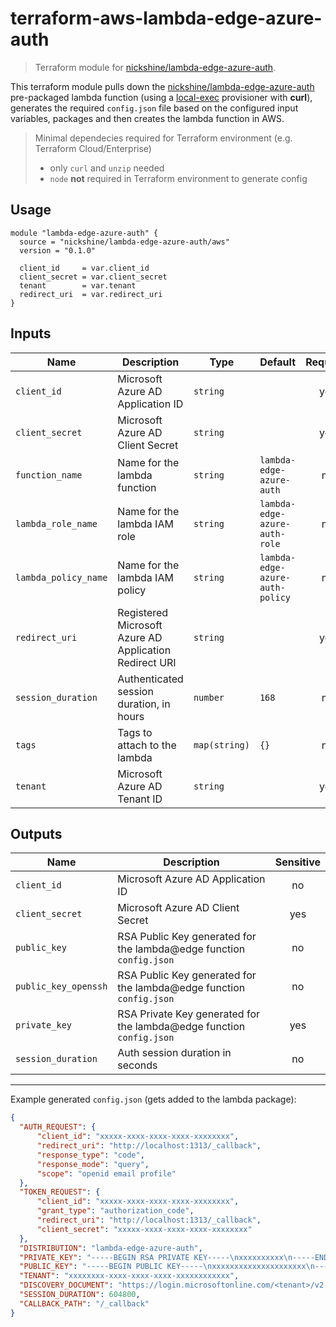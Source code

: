 # terraform-aws-lambda-edge-azure-auth

>Terraform module for [nickshine/lambda-edge-azure-auth].

This terraform module pulls down the [nickshine/lambda-edge-azure-auth] pre-packaged lambda
function (using a [local-exec] provisioner with __curl__), generates the required `config.json`
file based on the configured input variables, packages and then creates the lambda function in AWS.

>Minimal dependecies required for Terraform environment (e.g. Terraform Cloud/Enterprise)
>
>* only `curl` and `unzip` needed
>* `node` __not__ required in Terraform environment to generate config

## Usage

```hcl
module "lambda-edge-azure-auth" {
  source = "nickshine/lambda-edge-azure-auth/aws"
  version = "0.1.0"

  client_id     = var.client_id
  client_secret = var.client_secret
  tenant        = var.tenant
  redirect_uri  = var.redirect_uri
}
```

## Inputs

| Name | Description | Type | Default | Required |
|------|-------------|------|---------|:-----:|
| `client_id` | Microsoft Azure AD Application ID | `string` | | yes |
| `client_secret` | Microsoft Azure AD Client Secret | `string` | | yes |
| `function_name` | Name for the lambda function | `string` | `lambda-edge-azure-auth` | no |
| `lambda_role_name` | Name for the lambda IAM role | `string` | `lambda-edge-azure-auth-role` | no |
| `lambda_policy_name` | Name for the lambda IAM policy | `string` | `lambda-edge-azure-auth-policy` | no |
| `redirect_uri` | Registered Microsoft Azure AD Application Redirect URI | `string` | | yes |
| `session_duration` | Authenticated session duration, in hours | `number` | `168` | no |
| `tags` | Tags to attach to the lambda | `map(string)` | `{}` | no |
| `tenant` | Microsoft Azure AD Tenant ID | `string` | | yes |

## Outputs

| Name | Description | Sensitive |
|------|-------------| :-------: |
| `client_id` | Microsoft Azure AD Application ID | no |
| `client_secret` | Microsoft Azure AD Client Secret | yes |
| `public_key` | RSA Public Key generated for the lambda@edge function `config.json` | no |
| `public_key_openssh` | RSA Public Key generated for the lambda@edge function `config.json` | no |
| `private_key` | RSA Private Key generated for the lambda@edge function `config.json` | yes |
| `session_duration` | Auth session duration in seconds | no |

---

Example generated `config.json` (gets added to the lambda package):

```json
{
  "AUTH_REQUEST": {
      "client_id": "xxxxx-xxxx-xxxx-xxxx-xxxxxxxx",
      "redirect_uri": "http://localhost:1313/_callback",
      "response_type": "code",
      "response_mode": "query",
      "scope": "openid email profile"
  },
  "TOKEN_REQUEST": {
      "client_id": "xxxxx-xxxx-xxxx-xxxx-xxxxxxxx",
      "grant_type": "authorization_code",
      "redirect_uri": "http://localhost:1313/_callback",
      "client_secret": "xxxxx-xxxx-xxxx-xxxx-xxxxxxxx"
  },
  "DISTRIBUTION": "lambda-edge-azure-auth",
  "PRIVATE_KEY": "-----BEGIN RSA PRIVATE KEY-----\nxxxxxxxxxx\n-----END RSA PRIVATE KEY-----\n",
  "PUBLIC_KEY": "-----BEGIN PUBLIC KEY-----\nxxxxxxxxxxxxxxxxxxxxx\n-----END PUBLIC KEY-----\n",
  "TENANT": "xxxxxxxx-xxxx-xxxx-xxxx-xxxxxxxxxxxx",
  "DISCOVERY_DOCUMENT": "https://login.microsoftonline.com/<tenant>/v2.0/.well-known/openid-configuration",
  "SESSION_DURATION": 604800,
  "CALLBACK_PATH": "/_callback"
}
```

[nickshine/lambda-edge-azure-auth]:https://github.com/nickshine/lambda-edge-azure-auth
[local-exec]:https://www.terraform.io/docs/provisioners/local-exec.html

